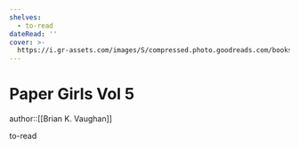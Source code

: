 ```yaml
---
shelves:
  - to-read
dateRead: ''
cover: >-
  https://i.gr-assets.com/images/S/compressed.photo.goodreads.com/books/1579510196l/50551411._SY475_.jpg
---
```

# Paper Girls Vol 5

author::[[Brian K. Vaughan]]


to-read